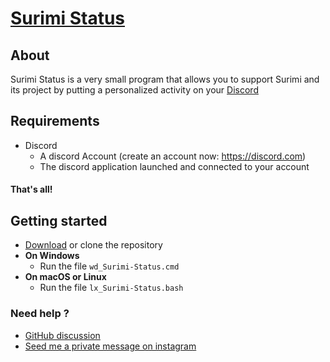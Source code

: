 # [Surimi Status](https://github.com/Alexis06030631/Surimi_Status)

## About

Surimi Status is a very small program that allows you to support Surimi and its project by putting a personalized activity on your [Discord](https://discord.com)

## Requirements
- Discord
  - A discord Account (create an account now: https://discord.com)
  - The discord application launched and connected to your account
#### That's all!


## Getting started
- [Download](https://github.com/Alexis06030631/Surimi_Status/archive/refs/heads/master.zip) or clone the repository
- **On Windows**
  - Run the file `wd_Surimi-Status.cmd`
- **On macOS or Linux**
  - Run the file `lx_Surimi-Status.bash`
  
### Need help ?
* [GitHub discussion](https://github.com/Alexis06030631/Surimi_Status/discussions)
* [Seed me a private message on instagram](https://www.instagram.com/leko_system/)
